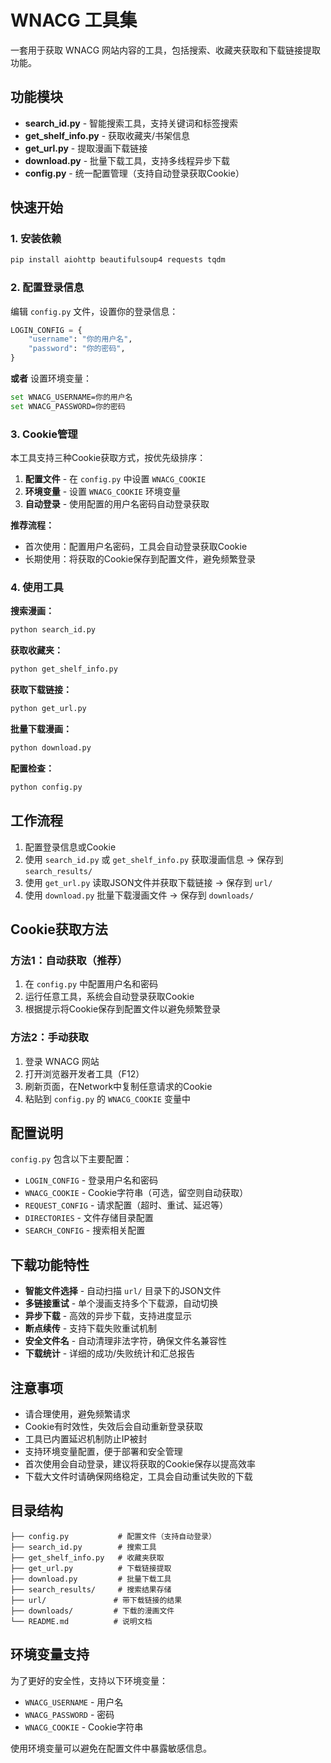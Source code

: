 # WNACG 工具集

一套用于获取 WNACG 网站内容的工具，包括搜索、收藏夹获取和下载链接提取功能。

## 功能模块

- **search_id.py** - 智能搜索工具，支持关键词和标签搜索
- **get_shelf_info.py** - 获取收藏夹/书架信息
- **get_url.py** - 提取漫画下载链接
- **download.py** - 批量下载工具，支持多线程异步下载
- **config.py** - 统一配置管理（支持自动登录获取Cookie）

## 快速开始

### 1. 安装依赖

```bash
pip install aiohttp beautifulsoup4 requests tqdm
```

### 2. 配置登录信息

编辑 `config.py` 文件，设置你的登录信息：

```python
LOGIN_CONFIG = {
    "username": "你的用户名",  
    "password": "你的密码",
}
```

**或者** 设置环境变量：

```bash
set WNACG_USERNAME=你的用户名
set WNACG_PASSWORD=你的密码
```

### 3. Cookie管理

本工具支持三种Cookie获取方式，按优先级排序：

1. **配置文件** - 在 `config.py` 中设置 `WNACG_COOKIE`
2. **环境变量** - 设置 `WNACG_COOKIE` 环境变量  
3. **自动登录** - 使用配置的用户名密码自动登录获取

**推荐流程：**
- 首次使用：配置用户名密码，工具会自动登录获取Cookie
- 长期使用：将获取的Cookie保存到配置文件，避免频繁登录

### 4. 使用工具

**搜索漫画：**

```bash
python search_id.py
```

**获取收藏夹：**

```bash
python get_shelf_info.py
```

**获取下载链接：**

```bash
python get_url.py
```

**批量下载漫画：**

```bash
python download.py
```

**配置检查：**

```bash
python config.py
```

## 工作流程

1. 配置登录信息或Cookie
2. 使用 `search_id.py` 或 `get_shelf_info.py` 获取漫画信息 → 保存到 `search_results/`
3. 使用 `get_url.py` 读取JSON文件并获取下载链接 → 保存到 `url/`
4. 使用 `download.py` 批量下载漫画文件 → 保存到 `downloads/`

## Cookie获取方法

### 方法1：自动获取（推荐）
1. 在 `config.py` 中配置用户名和密码
2. 运行任意工具，系统会自动登录获取Cookie
3. 根据提示将Cookie保存到配置文件以避免频繁登录

### 方法2：手动获取
1. 登录 WNACG 网站
2. 打开浏览器开发者工具（F12）
3. 刷新页面，在Network中复制任意请求的Cookie
4. 粘贴到 `config.py` 的 `WNACG_COOKIE` 变量中


## 配置说明

`config.py` 包含以下主要配置：

- `LOGIN_CONFIG` - 登录用户名和密码
- `WNACG_COOKIE` - Cookie字符串（可选，留空则自动获取）
- `REQUEST_CONFIG` - 请求配置（超时、重试、延迟等）
- `DIRECTORIES` - 文件存储目录配置
- `SEARCH_CONFIG` - 搜索相关配置

## 下载功能特性

- **智能文件选择** - 自动扫描 `url/` 目录下的JSON文件
- **多链接重试** - 单个漫画支持多个下载源，自动切换
- **异步下载** - 高效的异步下载，支持进度显示
- **断点续传** - 支持下载失败重试机制
- **安全文件名** - 自动清理非法字符，确保文件名兼容性
- **下载统计** - 详细的成功/失败统计和汇总报告

## 注意事项

- 请合理使用，避免频繁请求
- Cookie有时效性，失效后会自动重新登录获取
- 工具已内置延迟机制防止IP被封
- 支持环境变量配置，便于部署和安全管理
- 首次使用会自动登录，建议将获取的Cookie保存以提高效率
- 下载大文件时请确保网络稳定，工具会自动重试失败的下载

## 目录结构

```
├── config.py           # 配置文件（支持自动登录）
├── search_id.py        # 搜索工具
├── get_shelf_info.py   # 收藏夹获取
├── get_url.py          # 下载链接提取
├── download.py         # 批量下载工具
├── search_results/     # 搜索结果存储
├── url/               # 带下载链接的结果
├── downloads/         # 下载的漫画文件
└── README.md          # 说明文档
```

## 环境变量支持

为了更好的安全性，支持以下环境变量：

- `WNACG_USERNAME` - 用户名
- `WNACG_PASSWORD` - 密码  
- `WNACG_COOKIE` - Cookie字符串

使用环境变量可以避免在配置文件中暴露敏感信息。
